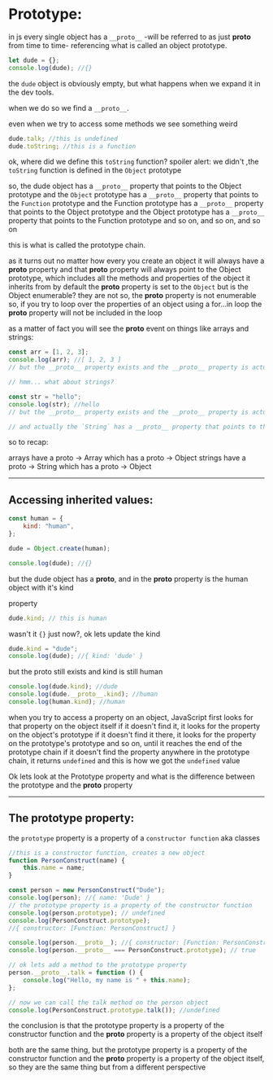 <!-- @format -->

# Prototype:

in js every single object has a `__proto__` -will be referred to as just **proto** from time to time- referencing what is called an object prototype.

```javascript
let dude = {};
console.log(dude); //{}
```

the `dude` object is obviously empty, but what happens when we expand it in the dev tools.

when we do so we find a `__proto__`.

even when we try to access some methods we see something weird

```javascript
dude.talk; //this is undefined
dude.toString; //this is a function
```

ok, where did we define this `toString` function? spoiler alert: we didn't ,the `toString` function is defined in the `Object` prototype

so, the dude object has a `__proto__` property that points to the Object prototype and the `Object` prototype has a `__proto__` property that points to the `Function` prototype and the Function prototype has a `__proto__` property that points to the Object prototype and the Object prototype has a `__proto__` property that points to the Function prototype and so on, and so on, and so on

this is what is called the prototype chain.

as it turns out no matter how every you create an object it will always have a **proto** property and that **proto** property will always point to the Object prototype, which includes all the methods and properties of the object it inherits from by default the **proto** property is set to the `Object` but is the Object enumerable? they are not so, the **proto** property is not enumerable so, if you try to loop over the properties of an object using a for...in loop the **proto** property will not be included in the loop

as a matter of fact you will see the **proto** event on things like arrays and strings:

```javascript
const arr = [1, 2, 3];
console.log(arr); //[ 1, 2, 3 ]
// but the __proto__ property exists and the __proto__ property is actually the `Array` and the `Array` has a __proto__ property that points to the `Object`

// hmm... what about strings?

const str = "hello";
console.log(str); //hello
// but the __proto__ property exists and the __proto__ property is actually the `String`

// and actually the `String` has a __proto__ property that points to the `Object`
```

so to recap:

arrays have a proto -> Array which has a proto -> Object strings have a proto -> String which has a proto -> Object

---

## Accessing inherited values:

```javascript
const human = {
	kind: "human",
};

dude = Object.create(human);

console.log(dude); //{}
```

but the dude object has a **proto**, and in the **proto** property is the human object with it's kind

property

```javascript
dude.kind; // this is human
```

wasn't it `{}` just now?, ok lets update the kind

```javascript
dude.kind = "dude";
console.log(dude); //{ kind: 'dude' }
```

but the proto still exists and kind is still human

```javascript
console.log(dude.kind); //dude
console.log(dude.__proto__.kind); //human
console.log(human.kind); //human
```

when you try to access a property on an object, JavaScript first looks for that property on the object itself if it doesn't find it, it looks for the property on the object's prototype if it doesn't find it there, it looks for the property on the prototype's prototype and so on, until it reaches the end of the prototype chain if it doesn't find the property anywhere in the prototype chain, it returns `undefined` and this is how we got the `undefined` value

Ok lets look at the Prototype property and what is the difference between the prototype and the **proto** property

---

## The prototype property:

the `prototype` property is a property of a `constructor function` aka classes

```javascript
//this is a constructor function, creates a new object
function PersonConstruct(name) {
	this.name = name;
}

const person = new PersonConstruct("Dude");
console.log(person); //{ name: 'Dude' }
// the prototype property is a property of the constructor function
console.log(person.prototype); // undefined
console.log(PersonConstruct.prototype);
//{ constructor: [Function: PersonConstruct] }

console.log(person.__proto__); //{ constructor: [Function: PersonConstruct] }
console.log(person.__proto__ === PersonConstruct.prototype); // true

// ok lets add a method to the prototype property
person.__proto__.talk = function () {
	console.log("Hello, my name is " + this.name);
};

// now we can call the talk method on the person object
console.log(PersonConstruct.prototype.talk()); //undefined
```

the conclusion is that the prototype property is a property of the constructor function and the **proto** property is a property of the object itself

both are the same thing, but the prototype property is a property of the constructor function and the **proto** property is a property of the object itself, so they are the same thing but from a different perspective
